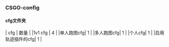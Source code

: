 ### CSGO-config
#### cfg文件夹
  | cfg | 数量 |
  |1v1 cfg | 4 |
  |单人跑图cfg| 1 |
  |多人跑图cfg| 1 |
  |个人cfg| 1 |
  |启用轨迹插件的cfg| 1 |
